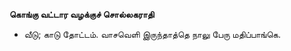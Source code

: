 **கொங்கு வட்டார வழக்குச் சொல்லகராதி**
- வீடு; காடு தோட்டம். வாசவெளி இருந்தாத்தெ நாலு பேரு மதிப்பாங்கெ.

